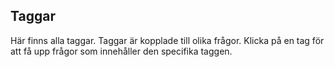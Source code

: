 Taggar
------

Här finns alla taggar. Taggar är kopplade till olika frågor. Klicka på en tag för att få upp frågor som innehåller den specifika taggen.


